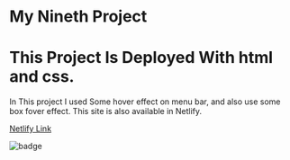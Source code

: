 # My Nineth Project

# This Project Is Deployed With html and css.

In This project I used Some hover effect on menu bar,
and also use some box fover effect. This site is also 
available in Netlify.

[Netlify Link](https://app.netlify.com/sites/project9-live-class/overview)

![badge](https://img.shields.io/badge/Live--Class-Project9-important)
